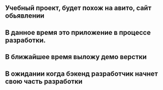## Учебный проект, будет похож на авито, сайт обьявлении
## В данное время это приложение в процессе разработки. 
## В ближайшее время выложу демо верстки
## В ожидании когда бэкенд разработчик начнет свою часть разработки 

